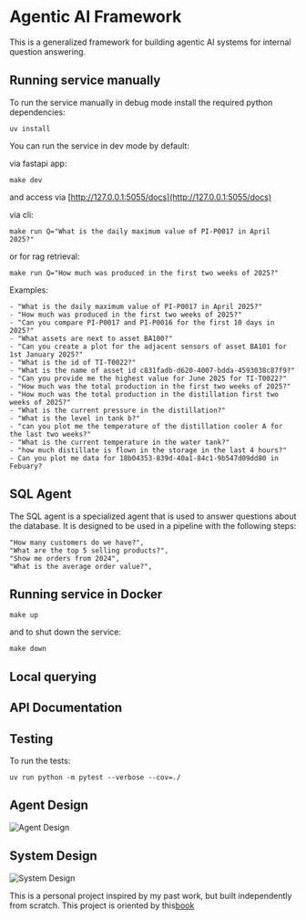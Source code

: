 # Agentic AI Framework

This is a generalized framework for building agentic AI systems for internal question answering.


## Running service manually

To run the service manually in debug mode install the required python dependencies:

`uv install`

You can run the service in dev mode by default:

via fastapi app:
```
make dev
```
and access via [http://127.0.0.1:5055/docs](http://127.0.0.1:5055/docs)

via cli:

```
make run Q="What is the daily maximum value of PI-P0017 in April 2025?"
```

or for rag retrieval:
```
make run Q="How much was produced in the first two weeks of 2025?"
```

Examples:
```
- "What is the daily maximum value of PI-P0017 in April 2025?"
- "How much was produced in the first two weeks of 2025?"
- "Can you compare PI-P0017 and PI-P0016 for the first 10 days in 2025?"
- "What assets are next to asset BA100?"
- "Can you create a plot for the adjacent sensors of asset BA101 for 1st January 2025?"
- "What is the id of TI-T0022?"
- "What is the name of asset id c831fadb-d620-4007-bdda-4593038c87f9?"
- "Can you provide me the highest value for June 2025 for TI-T0022?"
- "How much was the total production in the first two weeks of 2025?"
- "How much was the total production in the distillation first two weeks of 2025?"
- "What is the current pressure in the distillation?"
- "What is the level in tank b?"
- "can you plot me the temperature of the distillation cooler A for the last two weeks?"
- "What is the current temperature in the water tank?"
- "how much distillate is flown in the storage in the last 4 hours?"
- Can you plot me data for 18b04353-839d-40a1-84c1-9b547d09dd80 in Febuary?

```

## SQL Agent

The SQL agent is a specialized agent that is used to answer questions about the database. It is designed to be used in a pipeline with the following steps:

    "How many customers do we have?",
    "What are the top 5 selling products?",
    "Show me orders from 2024",
    "What is the average order value?",



## Running service in Docker


```
make up
```

and to shut down the service:

```
make down
```


## Local querying


## API Documentation


## Testing

To run the tests:

`uv run python -m pytest --verbose --cov=./`


## Agent Design

![Agent Design](architecture/agent_design.png)


## System Design

![System Design](architecture/system_design.png)



This is a personal project inspired by my past work, but built independently from scratch. This project is oriented by this[book](https://www.cosmicpython.com/)

